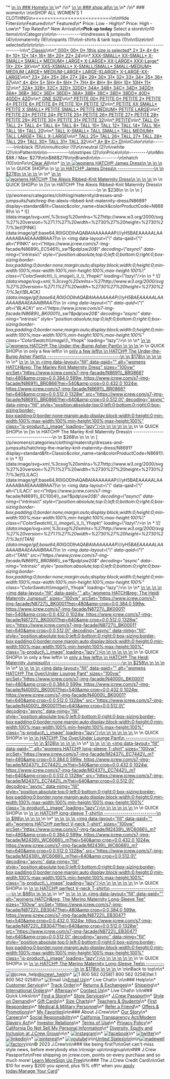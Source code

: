 "*   [\n    \n    ### Home\n    \n    ](/)\n*   /\n*   [\n    \n    ### shop all\n    \n    ](/all)\n*   /\n*   ### women\n    \n\nSHOP ALL WOMEN'S 1 CLOTHING\n===========================\n\nHide Filters\n\nFeatured\n\n*   Featured\n*   Price: Low - High\n*   Price: High - Low\n*   Top Rated\n*   New Arrival\n\n**Pick up today** Select a store\n\n10 items\n\nCategory\n\n\n------------\n\n[](/all/womens/categories/clothing?sub-categories=womens-shopall-dresses-and-jumpsuits&crawl=no&size=1)dresses & jumpsuits (4)\n\n[](/all/womens/categories/clothing?sub-categories=womens-shopall-maternity&crawl=no&size=1)maternity (9)\n\n[](/all/womens/categories/clothing?sub-categories=womens-shopall-pants&crawl=no&size=1)pants (1)\n\n[](/all/womens/categories/clothing?sub-categories=womens-shopall-t-shirtsAndTanktops&crawl=no&size=1)t-shirts & tank tops (1)\n\nSize\n\n1 selected[](/all/womens/categories/clothing?crawl=no)\n\n\n\n\n------------------------------------------------------------------\n\n[*   Classic](/all/womens/categories/clothing?crawl=no&fit=Classic&size=1)\n\n[*   000](/all/womens/categories/clothing?crawl=no&size=000,1)[*   00](/all/womens/categories/clothing?crawl=no&size=00,1)[*   0](/all/womens/categories/clothing?crawl=no&size=0,1)[*   1this size is selected](/all/womens/categories/clothing?crawl=no)[*   2](/all/womens/categories/clothing?crawl=no&size=1,2)[*   3](/all/womens/categories/clothing?crawl=no&size=1,3)[*   4](/all/womens/categories/clothing?crawl=no&size=1,4)[*   6](/all/womens/categories/clothing?crawl=no&size=1,6)[*   8](/all/womens/categories/clothing?crawl=no&size=1,8)[*   10](/all/womens/categories/clothing?crawl=no&size=1,10)[*   12](/all/womens/categories/clothing?crawl=no&size=1,12)[*   14](/all/womens/categories/clothing?crawl=no&size=1,14)[*   16](/all/womens/categories/clothing?crawl=no&size=1,16)[*   18](/all/womens/categories/clothing?crawl=no&size=1,18)[*   20](/all/womens/categories/clothing?crawl=no&size=1,20)[*   22](/all/womens/categories/clothing?crawl=no&size=1,22)[*   24](/all/womens/categories/clothing?crawl=no&size=1,24)\n\n[*   XXX-SMALL](/all/womens/categories/clothing?crawl=no&size=1,XXX-SMALL)[*   XX-SMALL](/all/womens/categories/clothing?crawl=no&size=1,XX-SMALL)[*   X-SMALL](/all/womens/categories/clothing?crawl=no&size=1,X-SMALL)[*   SMALL](/all/womens/categories/clothing?crawl=no&size=1,SMALL)[*   MEDIUM](/all/womens/categories/clothing?crawl=no&size=1,MEDIUM)[*   LARGE](/all/womens/categories/clothing?crawl=no&size=1,LARGE)[*   X-LARGE](/all/womens/categories/clothing?crawl=no&size=1,X-LARGE)[*   XX-LARGE](/all/womens/categories/clothing?crawl=no&size=1,XX-LARGE)[*   XXX-Large](/all/womens/categories/clothing?crawl=no&size=1,XXXL)[*   1X](/all/womens/categories/clothing?crawl=no&size=1,1X)[*   2X](/all/womens/categories/clothing?crawl=no&size=1,2X)[*   3X](/all/womens/categories/clothing?crawl=no&size=1,3X)\n\n[*   XXS-XSMALL](/all/womens/categories/clothing?crawl=no&size=1,XXS-XSMALL)[*   X-SMALL/SMALL](/all/womens/categories/clothing?crawl=no&size=1,X-SMALL%2FSMALL)[*   SMALL-MEDIUM](/all/womens/categories/clothing?crawl=no&size=1,SMALL-MEDIUM)[*   MEDIUM LARGE](/all/womens/categories/clothing?crawl=no&size=1,MEDIUM%20LARGE)[*   MEDIUM-LARGE](/all/womens/categories/clothing?crawl=no&size=1,MEDIUM-LARGE)[*   LARGE-XLARGE](/all/womens/categories/clothing?crawl=no&size=1,LARGE-XLARGE)[*   X-LARGE-XX-LARGE](/all/womens/categories/clothing?crawl=no&size=1,X-LARGE-XX-LARGE)\n\n[*   23](/all/womens/categories/clothing?crawl=no&size=1,23)[*   24](/all/womens/categories/clothing?crawl=no&size=1,24G)[*   25](/all/womens/categories/clothing?crawl=no&size=1,25)[*   26](/all/womens/categories/clothing?crawl=no&size=1,26)[*   27](/all/womens/categories/clothing?crawl=no&size=1,27)[*   28](/all/womens/categories/clothing?crawl=no&size=1,28)[*   29](/all/womens/categories/clothing?crawl=no&size=1,29)[*   30](/all/womens/categories/clothing?crawl=no&size=1,30)[*   31](/all/womens/categories/clothing?crawl=no&size=1,31)[*   32](/all/womens/categories/clothing?crawl=no&size=1,32)[*   33](/all/womens/categories/clothing?crawl=no&size=1,33)[*   34](/all/womens/categories/clothing?crawl=no&size=1,34)[*   35](/all/womens/categories/clothing?crawl=no&size=1,35)[*   36](/all/womens/categories/clothing?crawl=no&size=1,36)[*   37](/all/womens/categories/clothing?crawl=no&size=1,37)\n\n[*   4](/all/womens/categories/clothing?crawl=no&size=1,4%20MEDIUM)[*   4H](/all/womens/categories/clothing?crawl=no&size=1,4H%20MEDIUM)[*   5](/all/womens/categories/clothing?crawl=no&size=1,5%20MEDIUM)[*   5H](/all/womens/categories/clothing?crawl=no&size=1,5H%20MEDIUM)[*   6](/all/womens/categories/clothing?crawl=no&size=1,6%20MEDIUM)[*   6H](/all/womens/categories/clothing?crawl=no&size=1,6H%20MEDIUM)[*   7](/all/womens/categories/clothing?crawl=no&size=1,7%20MEDIUM)[*   7H](/all/womens/categories/clothing?crawl=no&size=1,7H%20MEDIUM)[*   8](/all/womens/categories/clothing?crawl=no&size=1,8%20MEDIUM)[*   8H](/all/womens/categories/clothing?crawl=no&size=1,8H%20MEDIUM)[*   9](/all/womens/categories/clothing?crawl=no&size=1,9%20MEDIUM)[*   9H](/all/womens/categories/clothing?crawl=no&size=1,9H%20MEDIUM)[*   10](/all/womens/categories/clothing?crawl=no&size=1,10%20MEDIUM)[*   10H](/all/womens/categories/clothing?crawl=no&size=1,10H%20MEDIUM)[*   11](/all/womens/categories/clothing?crawl=no&size=1,11%20MEDIUM)[*   12](/all/womens/categories/clothing?crawl=no&size=1,12%20MEDIUM)\n\n[*   32A](/all/womens/categories/clothing?crawl=no&size=1,32A)[*   32B](/all/womens/categories/clothing?crawl=no&size=1,32B)[*   32C](/all/womens/categories/clothing?crawl=no&size=1,32C)[*   32D](/all/womens/categories/clothing?crawl=no&size=1,32D)[*   32DD](/all/womens/categories/clothing?crawl=no&size=1,32DD)[*   34A](/all/womens/categories/clothing?crawl=no&size=1,34A)[*   34B](/all/womens/categories/clothing?crawl=no&size=1,34B)[*   34C](/all/womens/categories/clothing?crawl=no&size=1,34C)[*   34D](/all/womens/categories/clothing?crawl=no&size=1,34D)[*   34DD](/all/womens/categories/clothing?crawl=no&size=1,34DD)[*   36A](/all/womens/categories/clothing?crawl=no&size=1,36A)[*   36B](/all/womens/categories/clothing?crawl=no&size=1,36B)[*   36C](/all/womens/categories/clothing?crawl=no&size=1,36C)[*   36D](/all/womens/categories/clothing?crawl=no&size=1,36D)[*   36DD](/all/womens/categories/clothing?crawl=no&size=1,36DD)[*   38A](/all/womens/categories/clothing?crawl=no&size=1,38A)[*   38B](/all/womens/categories/clothing?crawl=no&size=1,38B)[*   38C](/all/womens/categories/clothing?crawl=no&size=1,38C)[*   38D](/all/womens/categories/clothing?crawl=no&size=1,38D)[*   38DD](/all/womens/categories/clothing?crawl=no&size=1,38DD)[*   40D](/all/womens/categories/clothing?crawl=no&size=1,40D)[*   40DD](/all/womens/categories/clothing?crawl=no&size=1,40DD)[*   42D](/all/womens/categories/clothing?crawl=no&size=1,42D)\n\n[*   ONE SIZE](/all/womens/categories/clothing?crawl=no&size=1,ONE%20SIZE)\n\n[*   PETITE 00](/all/womens/categories/clothing?crawl=no&size=1,PETITE%2000)[*   PETITE 0](/all/womens/categories/clothing?crawl=no&size=1,PETITE%200)[*   PETITE 2](/all/womens/categories/clothing?crawl=no&size=1,PETITE%202)[*   PETITE 4](/all/womens/categories/clothing?crawl=no&size=1,PETITE%204)[*   PETITE 6](/all/womens/categories/clothing?crawl=no&size=1,PETITE%206)[*   PETITE 8](/all/womens/categories/clothing?crawl=no&size=1,PETITE%208)[*   PETITE 10](/all/womens/categories/clothing?crawl=no&size=1,PETITE%2010)[*   PETITE 12](/all/womens/categories/clothing?crawl=no&size=1,PETITE%2012)\n\n[*   PETITE XX SMALL](/all/womens/categories/clothing?crawl=no&size=1,PETITE%20XX%20SMALL)[*   PETITE X SMALL](/all/womens/categories/clothing?crawl=no&size=1,PETITE%20X%20SMALL)[*   PETITE SMALL](/all/womens/categories/clothing?crawl=no&size=1,PETITE%20SMALL)[*   PETITE MEDIUM](/all/womens/categories/clothing?crawl=no&size=1,PETITE%20MEDIUM)[*   PETITE LARGE](/all/womens/categories/clothing?crawl=no&size=1,PETITE%20LARGE)\n\n[*   PETITE 23](/all/womens/categories/clothing?crawl=no&size=1,PETITE%2023)[*   PETITE 24](/all/womens/categories/clothing?crawl=no&size=1,PETITE%2024)[*   PETITE 25](/all/womens/categories/clothing?crawl=no&size=1,PETITE%2025)[*   PETITE 26](/all/womens/categories/clothing?crawl=no&size=1,PETITE%2026)[*   PETITE 27](/all/womens/categories/clothing?crawl=no&size=1,PETITE%2027)[*   PETITE 28](/all/womens/categories/clothing?crawl=no&size=1,PETITE%2028)[*   PETITE 29](/all/womens/categories/clothing?crawl=no&size=1,PETITE%2029)[*   PETITE 30](/all/womens/categories/clothing?crawl=no&size=1,PETITE%2030)[*   PETITE 31](/all/womens/categories/clothing?crawl=no&size=1,PETITE%2031)[*   PETITE 32](/all/womens/categories/clothing?crawl=no&size=1,PETITE%2032)\n\n[*   PETITE](/all/womens/categories/clothing?crawl=no&size=1,PETITE)\n\n[*   TALL 0](/all/womens/categories/clothing?crawl=no&size=1,TALL%20SIZE%200)[*   TALL 2](/all/womens/categories/clothing?crawl=no&size=1,TALL%202)[*   TALL 4](/all/womens/categories/clothing?crawl=no&size=1,TALL%204)[*   TALL 6](/all/womens/categories/clothing?crawl=no&size=1,TALL%206)[*   TALL 8](/all/womens/categories/clothing?crawl=no&size=1,TALL%208)[*   TALL 10](/all/womens/categories/clothing?crawl=no&size=1,TALL%2010)[*   TALL 12](/all/womens/categories/clothing?crawl=no&size=1,TALL%2012)[*   TALL 14](/all/womens/categories/clothing?crawl=no&size=1,TALL%2014)[*   TALL 16](/all/womens/categories/clothing?crawl=no&size=1,TALL%2016)[*   TALL 18](/all/womens/categories/clothing?crawl=no&size=1,TALL%2018)[*   TALL 20](/all/womens/categories/clothing?crawl=no&size=1,TALL%2020)\n\n[*   TALL X-SMALL](/all/womens/categories/clothing?crawl=no&size=1,TALL%20X-SMALL)[*   TALL SMALL](/all/womens/categories/clothing?crawl=no&size=1,TALL%20SMALL)[*   TALL MEDIUM](/all/womens/categories/clothing?crawl=no&size=1,TALL%20MEDIUM)[*   TALL LARGE](/all/womens/categories/clothing?crawl=no&size=1,TALL%20LARGE)[*   TALL X-LARGE](/all/womens/categories/clothing?crawl=no&size=1,TALL%20X-LARGE)\n\n[*   TALL 25](/all/womens/categories/clothing?crawl=no&size=1,TALL%2025)[*   TALL 26](/all/womens/categories/clothing?crawl=no&size=1,TALL%2026)[*   TALL 27](/all/womens/categories/clothing?crawl=no&size=1,TALL%2027)[*   TALL 28](/all/womens/categories/clothing?crawl=no&size=1,TALL%2028)[*   TALL 29](/all/womens/categories/clothing?crawl=no&size=1,TALL%2029)[*   TALL 30](/all/womens/categories/clothing?crawl=no&size=1,TALL%2030)[*   TALL 31](/all/womens/categories/clothing?crawl=no&size=1,TALL%2031)[*   TALL 32](/all/womens/categories/clothing?crawl=no&size=1,TALL%2032)\n\n[*   A](/all/womens/categories/clothing?crawl=no&size=1,A)[*   B](/all/womens/categories/clothing?crawl=no&size=1,B)[*   C](/all/womens/categories/clothing?crawl=no&size=1,C)[*   D](/all/womens/categories/clothing?crawl=no&size=1,D)\n\nColor\n\n\n---------\n\n[](/all/womens/categories/clothing?crawl=no&l_color=root-black&size=1)black (5)\n\n[](/all/womens/categories/clothing?crawl=no&l_color=root-multicolor&size=1)multicolor (1)\n\n[](/all/womens/categories/clothing?crawl=no&l_color=root-neutral&size=1)neutral (2)\n\n[](/all/womens/categories/clothing?crawl=no&l_color=root-white&size=1)white (2)\n\nPattern\n\n\n-----------\n\n[](/all/womens/categories/clothing?crawl=no&l_pattern=root-stripes&size=1)stripes (2)\n\nPrice\n\n\n---------\n\nMin: $88 / Max: $279\n\n$88$279\n\nBrand\n\n\n---------\n\n[](/all/womens/categories/clothing?brand=HATCH&crawl=no&size=1)hatch (10)\n\n1[](/all/womens/categories/clothing?crawl=no)\n\n[Clear All](/all/womens/categories/clothing?crawl=no)\n\n*   [\n    \n    ![womens HATCH® James Dress](https://www.jcrew.com/s7-img-facade/M7728_BK0001?hei=640&crop=0,0,512,0)\n    \n    \n    \n    ](/p/womens/categories/clothing/dresses-and-jumpsuits/hatch-james-dress/M7728?display=standard&fit=Classic&color_name=black&colorProductCode=M7728)\n    \n    QUICK SHOP\n    \n    [\n    \n    HATCH® James Dress\n    ------------------\n    \n    $278\n    \n    \n    \n    ](/p/womens/categories/clothing/dresses-and-jumpsuits/hatch-james-dress/M7728?display=standard&fit=Classic&color_name=black&colorProductCode=M7728)\n    \n*   [\n    \n    ![womens HATCH&reg; The Alexis Ribbed-Knit Maternity Dress](https://www.jcrew.com/s7-img-facade/N8689_BK0001?hei=640&crop=0,0,512,0)\n    \n    \n    \n    ](/p/womens/categories/clothing/maternity/dresses-and-jumpsuits/hatchreg-the-alexis-ribbed-knit-maternity-dress/N8689?display=standard&fit=Classic&color_name=black&colorProductCode=N8689)\n    \n    QUICK SHOP\n    \n    [\n    \n    HATCH® The Alexis Ribbed-Knit Maternity Dress\n    ---------------------------------------------\n    \n    $238\n    \n    \n    \n    ](/p/womens/categories/clothing/maternity/dresses-and-jumpsuits/hatchreg-the-alexis-ribbed-knit-maternity-dress/N8689?display=standard&fit=Classic&color_name=black&colorProductCode=N8689)\n    \n    *   ![](data:image/svg+xml,%3csvg%20xmlns=%27http://www.w3.org/2000/svg%27%20version=%271.1%27%20width=%2730%27%20height=%2730%27/%3e)![PINK](data:image/gif;base64,R0lGODlhAQABAIAAAAAAAP///yH5BAEAAAAALAAAAAABAAEAAAIBRAA7)\n        \n        <img data-layout=\"\" data-qaid=\"\" alt=\"PINK\" src=\"https://www.jcrew.com/s7-img-facade/N8689\\_EC5461\\_sw?$pdp\\_sw20$\" decoding=\"async\" data-nimg=\"intrinsic\" style=\"position:absolute;top:0;left:0;bottom:0;right:0;box-sizing:border-box;padding:0;border:none;margin:auto;display:block;width:0;height:0;min-width:100%;max-width:100%;min-height:100%;max-height:100%\" class=\"ColorSwatch\\_\\_image\\_\\_\\_Yhopk\" loading=\"lazy\"/>\n        \n    *   ![](data:image/svg+xml,%3csvg%20xmlns=%27http://www.w3.org/2000/svg%27%20version=%271.1%27%20width=%2730%27%20height=%2730%27/%3e)![BLACK](data:image/gif;base64,R0lGODlhAQABAIAAAAAAAP///yH5BAEAAAAALAAAAAABAAEAAAIBRAA7)\n        \n        <img data-layout=\"\" data-qaid=\"\" alt=\"BLACK\" src=\"https://www.jcrew.com/s7-img-facade/N8689\\_BK0001\\_sw?$pdp\\_sw20$\" decoding=\"async\" data-nimg=\"intrinsic\" style=\"position:absolute;top:0;left:0;bottom:0;right:0;box-sizing:border-box;padding:0;border:none;margin:auto;display:block;width:0;height:0;min-width:100%;max-width:100%;min-height:100%;max-height:100%\" class=\"ColorSwatch\\_\\_image\\_\\_\\_Yhopk\" loading=\"lazy\"/>\n        \n    \n*   [\n    \n    ![womens HATCH&reg; The Under-the-Bump Asher Pant](https://www.jcrew.com/s7-img-facade/N8728_BK0001?hei=640&crop=0,0,512,0)\n    \n    \n    \n    ](/p/womens/categories/clothing/maternity/pants/hatchreg-the-under-the-bump-asher-pant/N8728?display=standard&fit=Classic&color_name=black&colorProductCode=N8728)\n    \n    QUICK SHOP\n    \n    only a few left\n    \n    [only a few left\n    \n    HATCH® The Under-the-Bump Asher Pant\n    ------------------------------------\n    \n    $178\n    \n    \n    \n    ](/p/womens/categories/clothing/maternity/pants/hatchreg-the-under-the-bump-asher-pant/N8728?display=standard&fit=Classic&color_name=black&colorProductCode=N8728)\n    \n*   [\n    \n    ![womens HATCH&reg; The Marley Knit Maternity Dress](data:image/gif;base64,R0lGODlhAQABAIAAAAAAAP///yH5BAEAAAAALAAAAAABAAEAAAIBRAA7)\n    \n    <img data-layout=\"fill\" data-qaid=\"\" alt=\"womens HATCH&amp;reg; The Marley Knit Maternity Dress\" sizes=\"100vw\" srcSet=\"https://www.jcrew.com/s7-img-facade/N8691\\_BR0866?hei=480&amp;crop=0,0,384,0 599w, https://www.jcrew.com/s7-img-facade/N8691\\_BR0866?hei=540&amp;crop=0,0,432,0 1024w, https://www.jcrew.com/s7-img-facade/N8691\\_BR0866?hei=640&amp;crop=0,0,512,0 1328w\" src=\"https://www.jcrew.com/s7-img-facade/N8691\\_BR0866?hei=640&amp;crop=0,0,512,0\" decoding=\"async\" data-nimg=\"fill\" style=\"position:absolute;top:0;left:0;bottom:0;right:0;box-sizing:border-box;padding:0;border:none;margin:auto;display:block;width:0;height:0;min-width:100%;max-width:100%;min-height:100%;max-height:100%\" class=\"js-product\\_\\_image\" loading=\"lazy\"/>\n    \n    \n    \n    \n    \n    ](/p/womens/categories/clothing/maternity/dresses-and-jumpsuits/hatchreg-the-marley-knit-maternity-dress/N8691?display=standard&fit=Classic&color_name=tan&colorProductCode=N8691)\n    \n    QUICK SHOP\n    \n    [\n    \n    HATCH® The Marley Knit Maternity Dress\n    --------------------------------------\n    \n    $268\n    \n    \n    \n    ](/p/womens/categories/clothing/maternity/dresses-and-jumpsuits/hatchreg-the-marley-knit-maternity-dress/N8691?display=standard&fit=Classic&color_name=tan&colorProductCode=N8691)\n    \n    *   ![](data:image/svg+xml,%3csvg%20xmlns=%27http://www.w3.org/2000/svg%27%20version=%271.1%27%20width=%2730%27%20height=%2730%27/%3e)![LILAC](data:image/gif;base64,R0lGODlhAQABAIAAAAAAAP///yH5BAEAAAAALAAAAAABAAEAAAIBRAA7)\n        \n        <img data-layout=\"\" data-qaid=\"\" alt=\"LILAC\" src=\"https://www.jcrew.com/s7-img-facade/N8691\\_EC1004\\_sw?$pdp\\_sw20$\" decoding=\"async\" data-nimg=\"intrinsic\" style=\"position:absolute;top:0;left:0;bottom:0;right:0;box-sizing:border-box;padding:0;border:none;margin:auto;display:block;width:0;height:0;min-width:100%;max-width:100%;min-height:100%;max-height:100%\" class=\"ColorSwatch\\_\\_image\\_\\_\\_Yhopk\" loading=\"lazy\"/>\n        \n    *   ![](data:image/svg+xml,%3csvg%20xmlns=%27http://www.w3.org/2000/svg%27%20version=%271.1%27%20width=%2730%27%20height=%2730%27/%3e)![TAN](data:image/gif;base64,R0lGODlhAQABAIAAAAAAAP///yH5BAEAAAAALAAAAAABAAEAAAIBRAA7)\n        \n        <img data-layout=\"\" data-qaid=\"\" alt=\"TAN\" src=\"https://www.jcrew.com/s7-img-facade/N8691\\_BR0866\\_sw?$pdp\\_sw20$\" decoding=\"async\" data-nimg=\"intrinsic\" style=\"position:absolute;top:0;left:0;bottom:0;right:0;box-sizing:border-box;padding:0;border:none;margin:auto;display:block;width:0;height:0;min-width:100%;max-width:100%;min-height:100%;max-height:100%\" class=\"ColorSwatch\\_\\_image\\_\\_\\_Yhopk\" loading=\"lazy\"/>\n        \n    \n*   [\n    \n    ![womens HATCH&reg; The Heidi Maternity Jumpsuit](data:image/gif;base64,R0lGODlhAQABAIAAAAAAAP///yH5BAEAAAAALAAAAAABAAEAAAIBRAA7)\n    \n    <img data-layout=\"fill\" data-qaid=\"\" alt=\"womens HATCH&amp;reg; The Heidi Maternity Jumpsuit\" sizes=\"100vw\" srcSet=\"https://www.jcrew.com/s7-img-facade/N8727\\_BK0001?hei=480&amp;crop=0,0,384,0 599w, https://www.jcrew.com/s7-img-facade/N8727\\_BK0001?hei=540&amp;crop=0,0,432,0 1024w, https://www.jcrew.com/s7-img-facade/N8727\\_BK0001?hei=640&amp;crop=0,0,512,0 1328w\" src=\"https://www.jcrew.com/s7-img-facade/N8727\\_BK0001?hei=640&amp;crop=0,0,512,0\" decoding=\"async\" data-nimg=\"fill\" style=\"position:absolute;top:0;left:0;bottom:0;right:0;box-sizing:border-box;padding:0;border:none;margin:auto;display:block;width:0;height:0;min-width:100%;max-width:100%;min-height:100%;max-height:100%\" class=\"js-product\\_\\_image\" loading=\"lazy\"/>\n    \n    \n    \n    \n    \n    ](/p/womens/categories/clothing/maternity/dresses-and-jumpsuits/hatchreg-the-heidi-maternity-jumpsuit/N8727?display=standard&fit=Classic&color_name=black&colorProductCode=N8727)\n    \n    QUICK SHOP\n    \n    only a few left\n    \n    [only a few left\n    \n    HATCH® The Heidi Maternity Jumpsuit\n    -----------------------------------\n    \n    $258\n    \n    \n    \n    ](/p/womens/categories/clothing/maternity/dresses-and-jumpsuits/hatchreg-the-heidi-maternity-jumpsuit/N8727?display=standard&fit=Classic&color_name=black&colorProductCode=N8727)\n    \n*   [\n    \n    ![womens HATCH® The Over/Under Lounge Pant](data:image/gif;base64,R0lGODlhAQABAIAAAAAAAP///yH5BAEAAAAALAAAAAABAAEAAAIBRAA7)\n    \n    <img data-layout=\"fill\" data-qaid=\"\" alt=\"womens HATCH® The Over/Under Lounge Pant\" sizes=\"100vw\" srcSet=\"https://www.jcrew.com/s7-img-facade/N4000\\_BK0001?hei=480&amp;crop=0,0,384,0 599w, https://www.jcrew.com/s7-img-facade/N4000\\_BK0001?hei=540&amp;crop=0,0,432,0 1024w, https://www.jcrew.com/s7-img-facade/N4000\\_BK0001?hei=640&amp;crop=0,0,512,0 1328w\" src=\"https://www.jcrew.com/s7-img-facade/N4000\\_BK0001?hei=640&amp;crop=0,0,512,0\" decoding=\"async\" data-nimg=\"fill\" style=\"position:absolute;top:0;left:0;bottom:0;right:0;box-sizing:border-box;padding:0;border:none;margin:auto;display:block;width:0;height:0;min-width:100%;max-width:100%;min-height:100%;max-height:100%\" class=\"js-product\\_\\_image\" loading=\"lazy\"/>\n    \n    \n    \n    \n    \n    ](/p/womens/categories/clothing/maternity/pants/hatch-the-overunder-lounge-pant/N4000?display=standard&fit=Classic&color_name=black&colorProductCode=N4000)\n    \n    QUICK SHOP\n    \n    [\n    \n    HATCH® The Over/Under Lounge Pant\n    ---------------------------------\n    \n    $128\n    \n    \n    \n    ](/p/womens/categories/clothing/maternity/pants/hatch-the-overunder-lounge-pant/N4000?display=standard&fit=Classic&color_name=black&colorProductCode=N4000)\n    \n*   [\n    \n    ![womens HATCH® long-sleeve T-shirt](data:image/gif;base64,R0lGODlhAQABAIAAAAAAAP///yH5BAEAAAAALAAAAAABAAEAAAIBRAA7)\n    \n    <img data-layout=\"fill\" data-qaid=\"\" alt=\"womens HATCH® long-sleeve T-shirt\" sizes=\"100vw\" srcSet=\"https://www.jcrew.com/s7-img-facade/M2437\\_EC7442\\_m?hei=480&amp;crop=0,0,384,0 599w, https://www.jcrew.com/s7-img-facade/M2437\\_EC7442\\_m?hei=540&amp;crop=0,0,432,0 1024w, https://www.jcrew.com/s7-img-facade/M2437\\_EC7442\\_m?hei=640&amp;crop=0,0,512,0 1328w\" src=\"https://www.jcrew.com/s7-img-facade/M2437\\_EC7442\\_m?hei=640&amp;crop=0,0,512,0\" decoding=\"async\" data-nimg=\"fill\" style=\"position:absolute;top:0;left:0;bottom:0;right:0;box-sizing:border-box;padding:0;border:none;margin:auto;display:block;width:0;height:0;min-width:100%;max-width:100%;min-height:100%;max-height:100%\" class=\"js-product\\_\\_image\" loading=\"lazy\"/>\n    \n    \n    \n    \n    \n    ](/p/womens/categories/clothing/maternity/t-shirts-and-tank-tops/hatch-long-sleeve-t-shirt/M2437?display=standard&fit=Classic&color_name=white-multi&colorProductCode=M2437)\n    \n    QUICK SHOP\n    \n    [\n    \n    HATCH® long-sleeve T-shirt\n    --------------------------\n    \n    $98\n    \n    \n    \n    ](/p/womens/categories/clothing/maternity/t-shirts-and-tank-tops/hatch-long-sleeve-t-shirt/M2437?display=standard&fit=Classic&color_name=white-multi&colorProductCode=M2437)\n    \n*   [\n    \n    ![womens HATCH® perfect V-neck T-shirt](data:image/gif;base64,R0lGODlhAQABAIAAAAAAAP///yH5BAEAAAAALAAAAAABAAEAAAIBRAA7)\n    \n    <img data-layout=\"fill\" data-qaid=\"\" alt=\"womens HATCH® perfect V-neck T-shirt\" sizes=\"100vw\" srcSet=\"https://www.jcrew.com/s7-img-facade/M2439\\_WC6066\\_m?hei=480&amp;crop=0,0,384,0 599w, https://www.jcrew.com/s7-img-facade/M2439\\_WC6066\\_m?hei=540&amp;crop=0,0,432,0 1024w, https://www.jcrew.com/s7-img-facade/M2439\\_WC6066\\_m?hei=640&amp;crop=0,0,512,0 1328w\" src=\"https://www.jcrew.com/s7-img-facade/M2439\\_WC6066\\_m?hei=640&amp;crop=0,0,512,0\" decoding=\"async\" data-nimg=\"fill\" style=\"position:absolute;top:0;left:0;bottom:0;right:0;box-sizing:border-box;padding:0;border:none;margin:auto;display:block;width:0;height:0;min-width:100%;max-width:100%;min-height:100%;max-height:100%\" class=\"js-product\\_\\_image\" loading=\"lazy\"/>\n    \n    \n    \n    \n    \n    ](/p/womens/categories/clothing/maternity/t-shirts-and-tank-tops/hatch-perfect-v-neck-t-shirt/M2439?display=standard&fit=Classic&color_name=white&colorProductCode=M2439)\n    \n    QUICK SHOP\n    \n    [\n    \n    HATCH® perfect V-neck T-shirt\n    -----------------------------\n    \n    $88\n    \n    \n    \n    ](/p/womens/categories/clothing/maternity/t-shirts-and-tank-tops/hatch-perfect-v-neck-t-shirt/M2439?display=standard&fit=Classic&color_name=white&colorProductCode=M2439)\n    \n*   [\n    \n    ![womens HATCH&reg; The Merino Maternity Long-Sleeve Tee](data:image/gif;base64,R0lGODlhAQABAIAAAAAAAP///yH5BAEAAAAALAAAAAABAAEAAAIBRAA7)\n    \n    <img data-layout=\"fill\" data-qaid=\"\" alt=\"womens HATCH&amp;reg; The Merino Maternity Long-Sleeve Tee\" sizes=\"100vw\" srcSet=\"https://www.jcrew.com/s7-img-facade/N8722\\_EB3047?hei=480&amp;crop=0,0,384,0 599w, https://www.jcrew.com/s7-img-facade/N8722\\_EB3047?hei=540&amp;crop=0,0,432,0 1024w, https://www.jcrew.com/s7-img-facade/N8722\\_EB3047?hei=640&amp;crop=0,0,512,0 1328w\" src=\"https://www.jcrew.com/s7-img-facade/N8722\\_EB3047?hei=640&amp;crop=0,0,512,0\" decoding=\"async\" data-nimg=\"fill\" style=\"position:absolute;top:0;left:0;bottom:0;right:0;box-sizing:border-box;padding:0;border:none;margin:auto;display:block;width:0;height:0;min-width:100%;max-width:100%;min-height:100%;max-height:100%\" class=\"js-product\\_\\_image\" loading=\"lazy\"/>\n    \n    \n    \n    \n    \n    ](/p/womens/categories/clothing/maternity/t-shirts-and-tank-tops/hatchreg-the-merino-maternity-long-sleeve-tee/N8722?display=standard&fit=Classic&color_name=multicolor&colorProductCode=N8722)\n    \n    QUICK SHOP\n    \n    [\n    \n    HATCH® The Merino Maternity Long-Sleeve Tee\n    -------------------------------------------\n    \n    $178\n    \n    \n    \n    ](/p/womens/categories/clothing/maternity/t-shirts-and-tank-tops/hatchreg-the-merino-maternity-long-sleeve-tee/N8722?display=standard&fit=Classic&color_name=multicolor&colorProductCode=N8722)\n    \n\nBack to top\n\n*   ![@jcrew_help](/next-static/images/sidecar-modules/footer/twitter-2.svg)[@jcrew\\_help](https://twitter.com/jcrew_help)\n*   ![1 800 562 0258](/next-static/images/sidecar-modules/footer/phone-2.svg)[1 800 562 0258](tel:1 800 562 0258)\n*   ![Email Us](/next-static/images/sidecar-modules/footer/email.svg)[Email Us](mailto:help@jcrew.com)\n*   Live Chat\n    \n\n### Help\n\n*   [Customer Service](/help/customer-service)\n*   [Track Order](/help/order-status)\n*   [Returns & Exchanges](/help/returns-exchanges)\n*   [Shipping](/help/shipping-handling)\n*   [International Orders](/help/international-orders)\n*   [Afterpay](/afterpay-faq)\n*   [Contact Us](/help/contact-us)\n*   Live Chat\n    \n\n### Quick Links\n\n*   [Find a Store](https://stores.jcrew.com/search)\n*   [Store Services](/s/store-services)\n*   [J.Crew Passport](/s/rewards)\n*   [Style on Demand](/s/style-on-demand)\n*   [Gift Cards](/help/gift-card)\n*   [Size Charts](/r/size-charts)\n*   [Teachers & Students](/s/teacher-student-discount)\n*   [First Responders](/s/military-medical-first-responder-discount)\n*   [Medical & Military Personnel](/s/military-medical-first-responder-discount)\n*   [Refer a Friend](/share)\n*   [Offers & Promotions](/best-deals)\n*   [My Favorites](/favorites)\n\n### About J.Crew\n\n*   [Our Story](/s/aboutus)\n*   [Careers](https://jobs.jcrew.com)\n*   [Social Responsibility](/s/corporate-responsibility)\n*   [California Transparency Act/Modern Slavery Act](/s/CSR-california-transparency-act)\n*   [Investor Relations](https://investors.jcrew.com)\n*   [Terms of Use](/help/terms-of-use)\n*   [Privacy Policy](/help/privacy-policy)\n*   [California Do Not Sell My Personal Information](https://jcrew.clarip.com/dsr/create?brand=jcrew&type=3)\n*   [Diversity, Equity and Inclusion at J.Crew Group](/s/diversity-equity-inclusion)\n\n*   [![instagram](/next-static/images/sidecar-modules/footer/instagram-2.svg)](http://instagram.com/jcrew)\n*   [![facebook](/next-static/images/sidecar-modules/footer/facebook-2.svg)](https://www.facebook.com/jcrew)\n*   [![twitter](/next-static/images/sidecar-modules/footer/twitter-2.svg)](https://twitter.com/jcrew)\n*   [![linkedin](/next-static/images/sidecar-modules/footer/linkedin.svg)](https://www.linkedin.com/company/j-crew)\n*   [![pinterest](/next-static/images/sidecar-modules/footer/pinterest-2.svg)](http://pinterest.com/jcrew/)\n*   [![youtube](/next-static/images/sidecar-modules/footer/youtube-2.svg)](http://www.youtube.com/user/jcrewinsider)\n\n[United States\n\n](/r/context-chooser)\n\n[![madewell](/next-static/images/sidecar-modules/footer/madewell.svg)](https://www.madewell.com)[![factory](/next-static/images/sidecar-modules/navigation/jcrew-factory-logo-black.svg)](https://factory.jcrew.com)\n\n© 2023 J.Crew\n\n### like being first?\n\nGet can't-miss style news, before everybody else.\n\nsign up\n\nsignup\n\n### J.Crew Passport\n\nFree shipping on jcrew.com, points on every purchase and so much more! [Learn More](/s/rewards)[Sign Up Free](/?register=true)\n\n### The J.Crew Credit Card\n\nGet $10 for every $200 you spend, plus 15% off\\* when you [apply today.](/s/credit-card)[Manage Your Card](https://d.comenity.net/jcrew/)"